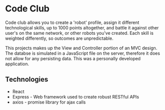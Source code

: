 # Code Club
Code club allows you to create a 'robot' profile, assign it different technological skills, up to 1000 points altogether, and battle it against other user's on the same network, or other robots you've created. Each skill is weighted differently, so outcomes are unpredictable.

This projects makes up the View and Controller portion of an MVC design. The databse is simulated in a JavaScript file on the server, therefore it does not allow for any persisting data.
This was a personally developed application.

## Technologies
- React
- Express - Web framework used to create robust RESTful APIs
- axios - promise library for ajax calls